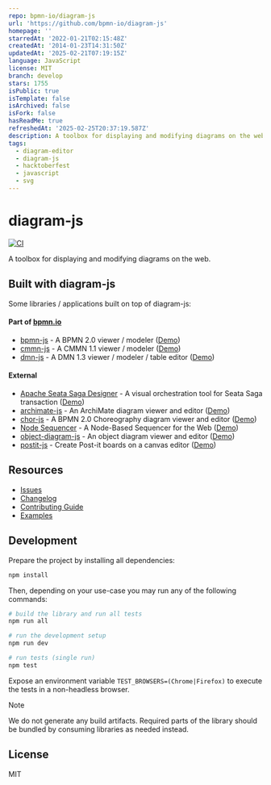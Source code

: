 ```yaml
---
repo: bpmn-io/diagram-js
url: 'https://github.com/bpmn-io/diagram-js'
homepage: ''
starredAt: '2022-01-21T02:15:48Z'
createdAt: '2014-01-23T14:31:50Z'
updatedAt: '2025-02-21T07:19:15Z'
language: JavaScript
license: MIT
branch: develop
stars: 1755
isPublic: true
isTemplate: false
isArchived: false
isFork: false
hasReadMe: true
refreshedAt: '2025-02-25T20:37:19.587Z'
description: A toolbox for displaying and modifying diagrams on the web.
tags:
  - diagram-editor
  - diagram-js
  - hacktoberfest
  - javascript
  - svg
---
```


# diagram-js

[![CI](https://github.com/bpmn-io/diagram-js/workflows/CI/badge.svg)](https://github.com/bpmn-io/diagram-js/actions?query=workflow%3ACI)

A toolbox for displaying and modifying diagrams on the web.


## Built with diagram-js

Some libraries / applications built on top of diagram-js:

#### Part of [bpmn.io](https://bpmn.io/)

* [bpmn-js](https://github.com/bpmn-io/bpmn-js) - A BPMN 2.0 viewer / modeler ([Demo](https://demo.bpmn.io/bpmn))
* [cmmn-js](https://github.com/bpmn-io/cmmn-js) - A CMMN 1.1 viewer / modeler ([Demo](https://demo.bpmn.io/cmmn))
* [dmn-js](https://github.com/bpmn-io/dmn-js) - A DMN 1.3 viewer / modeler / table editor ([Demo](https://demo.bpmn.io/dmn))

#### External

* [Apache Seata Saga Designer](https://github.com/apache/incubator-seata/tree/2.x/saga/seata-saga-statemachine-designer) - A visual orchestration tool for Seata Saga transaction ([Demo](https://seata.apache.org/saga-designer/))
* [archimate-js](https://github.com/archimodel/archimate-js) - An ArchiMate diagram viewer and editor ([Demo](https://archimodel.net))
* [chor-js](https://github.com/bptlab/chor-js) - A BPMN 2.0 Choreography diagram viewer and editor ([Demo](https://bpt-lab.org/chor-js-demo/))
* [Node Sequencer](https://github.com/philippfromme/node-sequencer) - A Node-Based Sequencer for the Web ([Demo](https://philippfromme.github.io/node-sequencer-demo/))
* [object-diagram-js](https://github.com/timKraeuter/object-diagram-js) - An object diagram viewer and editor ([Demo](https://timkraeuter.com/object-diagram-js/))
* [postit-js](https://github.com/pinussilvestrus/postit-js) - Create Post-it boards on a canvas editor ([Demo](https://postit-js-demo.netlify.app/))

## Resources

* [Issues](https://github.com/bpmn-io/diagram-js/issues)
* [Changelog](./CHANGELOG.md)
* [Contributing Guide](.github/CONTRIBUTING.md)
* [Examples](https://github.com/bpmn-io/diagram-js-examples)


## Development

Prepare the project by installing all dependencies:

```sh
npm install
```

Then, depending on your use-case you may run any of the following commands:

```sh
# build the library and run all tests
npm run all

# run the development setup
npm run dev

# run tests (single run)
npm test
```

Expose an environment variable `TEST_BROWSERS=(Chrome|Firefox)` to execute the tests in a non-headless browser.

> [!NOTE]
> We do not generate any build artifacts. Required parts of the library should be bundled by consuming libraries as needed instead.


## License

MIT
